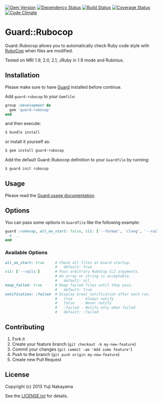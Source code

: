 [![Gem Version](https://badge.fury.io/rb/guard-rubocop.png)](http://badge.fury.io/rb/guard-rubocop) [![Dependency Status](https://gemnasium.com/yujinakayama/guard-rubocop.png)](https://gemnasium.com/yujinakayama/guard-rubocop) [![Build Status](https://travis-ci.org/yujinakayama/guard-rubocop.png?branch=master)](https://travis-ci.org/yujinakayama/guard-rubocop) [![Coverage Status](https://coveralls.io/repos/yujinakayama/guard-rubocop/badge.png?branch=master)](https://coveralls.io/r/yujinakayama/guard-rubocop) [![Code Climate](https://codeclimate.com/github/yujinakayama/guard-rubocop.png)](https://codeclimate.com/github/yujinakayama/guard-rubocop)

# Guard::Rubocop

Guard::Rubocop allows you to automatically check Ruby code style with [RuboCop](https://github.com/bbatsov/rubocop) when files are modified.

Tested on MRI 1.9, 2.0, 2.1, JRuby in 1.9 mode and Rubinius.

## Installation

Please make sure to have [Guard](https://github.com/guard/guard) installed before continue.

Add `guard-rubocop` to your `Gemfile`:

```ruby
group :development do
  gem 'guard-rubocop'
end
```

and then execute:

```sh
$ bundle install
```

or install it yourself as:

```sh
$ gem install guard-rubocop
```

Add the default Guard::Rubocop definition to your `Guardfile` by running:

```sh
$ guard init rubocop
```

## Usage

Please read the [Guard usage documentation](https://github.com/guard/guard#readme).

## Options

You can pass some options in `Guardfile` like the following example:

```ruby
guard :rubocop, all_on_start: false, cli: ['--format', 'clang', '--rails'] do
  # ...
end
```

### Available Options

```ruby
all_on_start: true     # Check all files at Guard startup.
                       #   default: true
cli: ['--rails']       # Pass arbitrary RuboCop CLI arguments.
                       # An array or string is acceptable.
                       #   default: nil
keep_failed: true      # Keep failed files until they pass.
                       #   default: true
notification: :failed  # Display Growl notification after each run.
                       #   true    - Always notify
                       #   false   - Never notify
                       #   :failed - Notify only when failed
                       #   default: :failed
```

## Contributing

1. Fork it
2. Create your feature branch (`git checkout -b my-new-feature`)
3. Commit your changes (`git commit -am 'Add some feature'`)
4. Push to the branch (`git push origin my-new-feature`)
5. Create new Pull Request

## License

Copyright (c) 2013 Yuji Nakayama

See the [LICENSE.txt](LICENSE.txt) for details.
